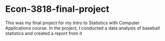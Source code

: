 # Econ-3818-final-project
This was my final project for my Intro to Statistics with Computer Applications course. In the project, I conducted a data analysis of baseball statistics and created a report from it 


